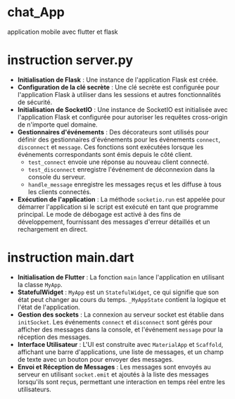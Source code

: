 # chat_App
application mobile avec flutter et flask

# instruction server.py

- **Initialisation de Flask** : Une instance de l'application Flask est créée.
- **Configuration de la clé secrète** : Une clé secrète est configurée pour l'application Flask à utiliser dans les sessions et autres fonctionnalités de sécurité.
- **Initialisation de SocketIO** : Une instance de SocketIO est initialisée avec l'application Flask et configurée pour autoriser les requêtes cross-origin de n'importe quel domaine.
- **Gestionnaires d'événements** : Des décorateurs sont utilisés pour définir des gestionnaires d'événements pour les événements `connect`, `disconnect` et `message`. Ces fonctions sont exécutées lorsque les événements correspondants sont émis depuis le côté client.
  - `test_connect` envoie une réponse au nouveau client connecté.
  - `test_disconnect` enregistre l'événement de déconnexion dans la console du serveur.
  - `handle_message` enregistre les messages reçus et les diffuse à tous les clients connectés.
- **Exécution de l'application** : La méthode `socketio.run` est appelée pour démarrer l'application si le script est exécuté en tant que programme principal. Le mode de débogage est activé à des fins de développement, fournissant des messages d'erreur détaillés et un rechargement en direct.

# instruction main.dart
- **Initialisation de Flutter** : La fonction `main` lance l'application en utilisant la classe `MyApp`.
- **StatefulWidget** : `MyApp` est un `StatefulWidget`, ce qui signifie que son état peut changer au cours 
du temps. `_MyAppState` contient la logique et l'état de l'application.
- **Gestion des sockets** : La connexion au serveur socket est établie dans `initSocket`. Les événements 
`connect` et `disconnect` sont gérés pour afficher des messages dans la console, et l'événement `message` 
pour la réception des messages.
- **Interface Utilisateur** : L'UI est construite avec `MaterialApp` et `Scaffold`, affichant une barre 
d'applications, une liste de messages, et un champ de texte avec un bouton pour envoyer des messages.
- **Envoi et Réception de Messages** : Les messages sont envoyés au serveur en utilisant `socket.emit` 
et ajoutés à la liste des messages lorsqu'ils sont reçus, permettant une interaction en temps réel entre 
les utilisateurs.
